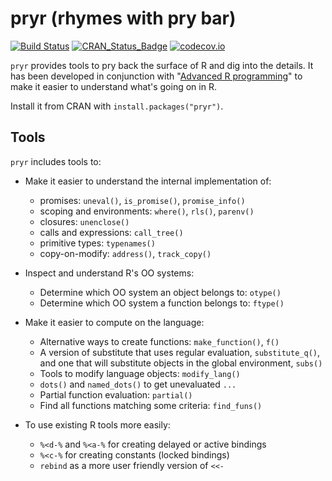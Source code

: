 # pryr (rhymes with pry bar)

[![Build Status](https://travis-ci.org/hadley/pryr.png?branch=master)](https://travis-ci.org/hadley/pryr)
[![CRAN_Status_Badge](http://www.r-pkg.org/badges/version/pryr)](https://cran.r-project.org/package=pryr)
[![codecov.io](http://codecov.io/github/hadley/pryr/coverage.svg?branch=master)](http://codecov.io/github/hadley/pryr?branch=master)

`pryr` provides tools to pry back the surface of R and dig into the details. It
has been developed in conjunction with
"[Advanced R programming](https://github.com/hadley/devtools/wiki)" to make
it easier to understand what's going on in R.

Install it from CRAN with `install.packages("pryr")`.

## Tools

`pryr` includes tools to:

* Make it easier to understand the internal implementation of:

  * promises: `uneval()`, `is_promise()`, `promise_info()`
  * scoping and environments: `where()`, `rls()`, `parenv()`
  * closures: `unenclose()`
  * calls and expressions: `call_tree()`
  * primitive types: `typenames()`
  * copy-on-modify: `address()`, `track_copy()`

* Inspect and understand R's OO systems:

  * Determine which OO system an object belongs to: `otype()`
  * Determine which OO system a function belongs to: `ftype()`

* Make it easier to compute on the language:

  * Alternative ways to create functions: `make_function()`, `f()`
  * A version of substitute that uses regular evaluation, `substitute_q()`, and
    one that will substitute objects in the global environment, `subs()`
  * Tools to modify language objects: `modify_lang()`
  * `dots()` and `named_dots()` to get unevaluated `...`
  * Partial function evaluation: `partial()`
  * Find all functions matching some criteria: `find_funs()`

* To use existing R tools more easily:

  * `%<d-%` and `%<a-%` for creating delayed or active bindings
  * `%<c-%` for creating constants (locked bindings)
  * `rebind` as a more user friendly version of `<<-`
